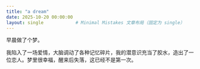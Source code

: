```yaml
---
title: "a dream"
date: 2025-10-20 00:00:00
layout: single            # Minimal Mistakes 文章布局（固定为 single）
---
```


早晨做了个梦。

我陷入了一场爱情，大脑调动了各种记忆碎片，我的潜意识充当了胶水，造出了一位恋人。梦里很幸福，醒来后失落，这已经不是第一次。
